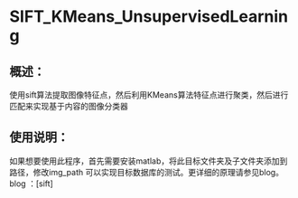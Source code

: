 # SIFT_KMeans_UnsupervisedLearning
## 概述：
使用sift算法提取图像特征点，然后利用KMeans算法特征点进行聚类，然后进行匹配来实现基于内容的图像分类器
## 使用说明：
如果想要使用此程序，首先需要安装matlab，将此目标文件夹及子文件夹添加到路径，修改img_path 可以实现目标数据库的测试。更详细的原理请参见blog。
blog ：[sift]

